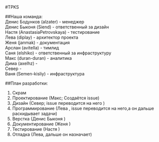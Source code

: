#TPKS  

##Наша команда:  
Денис Бодунков (alzater) - менеджер  
Денис Быконя (Siend) -  ответственный за дизайн      
Настя (AnastasiaPetrovskaya) - тестирование  
Лева (diplay) - архитектор проекта  
Женя (janmak) - документация  
Арслан (avitella) - тимлид  
Саня (elshiko) -  ответственный за инфраструктуру      
Макс (duran-duran) - аналитика    
Дима (axelhz) -  
Север -  
Ваня (Semen-kisliy) - инфраструктура  

##План разработки:
1. Скрам 
2. Проектирование (Макс; Создаётся issue)
3. Дизайн (Север; issue переводится на него )
4. Программирование (Лева , issue переводится на него,а он дальше раскидывает задачи)
5. Верстка (Денис Быконя ) 
6. Документирование (Женя )
7. Тестирование (Настя )
8. Отладка (Лева, дальше он назначает)
